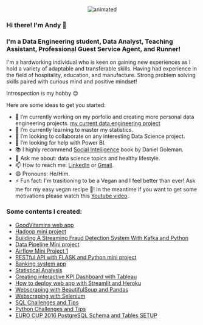 <p align="center"> 
  <img src="https://user-images.githubusercontent.com/70767722/124357412-5a132880-dbe9-11eb-8faa-331eead738c7.gif" alt="animated" />
</p>

### Hi there! I'm Andy 👋
### I'm a Data Engineering student, Data Analyst, Teaching Assistant, Professional Guest Service Agent, and Runner!

I'm a hardworking individual who is keen on gaining new experiences as I hold a variety of adaptable and transferable skills. Having had experience in the field of hospitality, education, and manufacture. Strong problem solving skills paired with curious mind and positive mindset!

Introspection is my hobby :relieved:

Here are some ideas to get you started:

- 🔭 I’m currently working on my porfolio and creating more personal data engineering projects. [my current data engineering project](https://github.com/Andy-Pham-72/Top-Rentals-Cineplex)
- 🌱 I’m currently learning to master my statistics.
- 👯 I’m looking to collaborate on any interesting Data Science project.
- 🤔 I’m looking for help with Power BI.
- :books: I highly recommend [Social Intelligence](https://www.youtube.com/watch?v=-hoo_dIOP8k) book by Daniel Goleman.
- 💬 Ask me about: data science topics and healthy lifestyle.
- 📫 How to reach me: [LinkedIn](https://www.linkedin.com/in/andyphamto/) or [Gmail](https://www.aqpham02@gmail.com).
- 😄 Pronouns: He/Him.
- ⚡ Fun fact: I'm trasitioning to be a Vegan and I feel better than ever! Ask me for my easy vegan recipe :herb:! In the meantime if you want to get some motivations please watch this [Youtube video](https://www.youtube.com/watch?v=iuOa3avtdNA).

### Some contents I created:

* [GoodVitamins web app](https://github.com/Andy-Pham-72/GoodVitamins)
* [Hadoop mini project](https://github.com/Andy-Pham-72/hadoop-mini-project)
* [Building A Streaming Fraud Detection System With Kafka and Python](https://github.com/Andy-Pham-72/kafka-mini-project-2)
* [Data Pipeline Mini project](https://github.com/Andy-Pham-72/Data_Pipeline_Project)
* [Airflow Mini Project 1](https://github.com/Andy-Pham-72/airflow-mini-project1)
* [RESTful API with FLASK and Python mini project](https://github.com/Andy-Pham-72/RESTful-API-practice)
* [Banking system app](https://github.com/Andy-Pham-72/banking-system)
* [Statistical Analysis](https://github.com/Andy-Pham-72/Statistical-Analysis)
* [Creating interactive KPI Dashboard with Tableau](https://github.com/Andy-Pham-72/Creating-a-KPI-Dashboard-with-Tableau)
* [How to deploy web app with Streamlit and Heroku](https://github.com/Andy-Pham-72/How-To-Deploy-WebApp-with-Streamlit-Heroku)
* [Webscraping with BeautifulSoup and Pandas](https://github.com/Andy-Pham-72/Web-Scraping-with-BeautifulSoup-and-Pandas)
* [Webscraping with Selenium](https://github.com/Andy-Pham-72/Web-Scraping-with-Selenium)
* [SQL Challenges and Tips](https://github.com/Andy-Pham-72/SQL-Challenge-Questions)
* [Python Challenges and Tips](https://github.com/Andy-Pham-72/Python-Challenge-Questions)
* [EURO CUP 2016 PostgreSQL Schema and Tables SETUP](https://github.com/Andy-Pham-72/EURO_CUP_2016_PostgreSQL)


